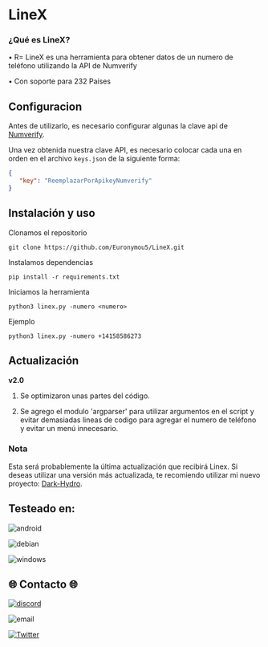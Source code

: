 # LineX

### ¿Qué es LineX?

• R= LineX es una herramienta para obtener datos de un numero de teléfono utilizando la API de Numverify

• Con soporte para 232 Países

## Configuracion
Antes de utilizarlo, es necesario configurar algunas la clave api de [Numverify](https://numverify.com).

Una vez obtenida nuestra clave API, es necesario colocar cada una en orden en el archivo  `keys.json`  de la siguiente forma:

```json
{
   "key": "ReemplazarPorApikeyNumverify"
}
```

## Instalación y uso
Clonamos el repositorio
```
git clone https://github.com/Euronymou5/LineX.git
```
Instalamos dependencias
```
pip install -r requirements.txt
```
Iniciamos la herramienta
```
python3 linex.py -numero <numero>
```
Ejemplo
```
python3 linex.py -numero +14158586273
```

## Actualización
**v2.0**

 1. Se optimizaron unas partes del código.
    
 2.  Se agrego el modulo 'argparser' para utilizar argumentos en el
        script y evitar demasiadas lineas de codigo para agregar el numero
        de teléfono y evitar un menú innecesario.

### Nota

Esta será probablemente la última actualización que recibirá Linex. Si deseas utilizar una versión más actualizada, te recomiendo utilizar mi nuevo proyecto: [Dark-Hydro](https://github.com/Euronymou5/Dark-Hydro).

## Testeado en:

![android](https://img.shields.io/badge/Android-3DDC84?style=for-the-badge&logo=android&logoColor=white)

![debian](https://img.shields.io/badge/Debian-A81D33?style=for-the-badge&logo=debian&logoColor=white)

![windows](https://img.shields.io/badge/Windows-0078D6?style=for-the-badge&logo=windows&logoColor=white)


## 🌐 Contacto 🌐
[![discord](https://img.shields.io/badge/Discord-euronymou5-a?style=plastic&logo=discord&logoColor=white&labelColor=black&color=7289DA)](https://discord.com/users/452720652500205579)

![email](https://img.shields.io/badge/ProtonMail-mr.euron%40proton.me-a?style=plastic&logo=protonmail&logoColor=white&labelColor=black&color=8B89CC)

[![Twitter](https://img.shields.io/badge/Twitter-@Euronymou51-a?style=plastic&logo=twitter&logoColor=white&labelColor=black&color=1DA1F2)](https://twitter.com/Euronymou51)
